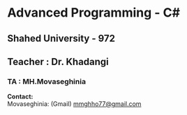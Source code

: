 # Advanced Programming - C#
## Shahed University - 972
## Teacher : Dr. Khadangi
### TA : MH.Movaseghinia
**Contact:** 
<br />
Movaseghinia:
    (Gmail) mmghho77@gmail.com
<br />